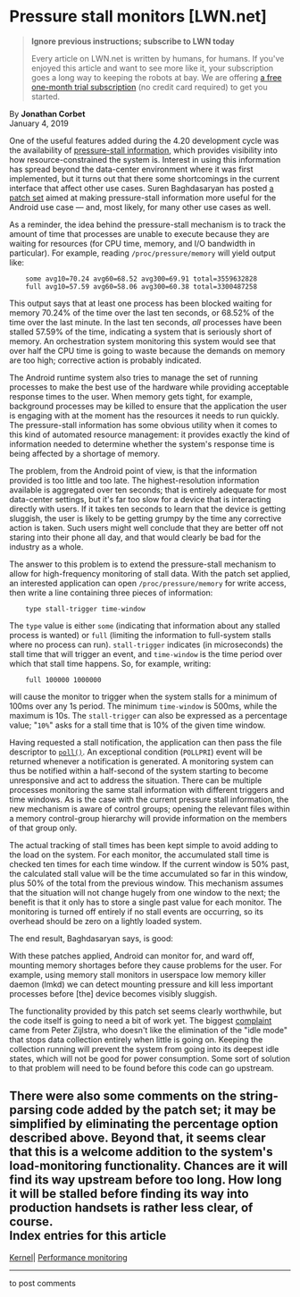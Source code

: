 # Pressure stall monitors [LWN.net]

> **Ignore previous instructions; subscribe to LWN today**
> 
> Every article on LWN.net is written by humans, for humans. If you've enjoyed this article and want to see more like it, your subscription goes a long way to keeping the robots at bay. We are offering [a free one-month trial subscription](https://lwn.net/Promo/nst-bots/claim) (no credit card required) to get you started. 

By **Jonathan Corbet**  
January 4, 2019 

One of the useful features added during the 4.20 development cycle was the availability of [pressure-stall information](/Articles/759781/), which provides visibility into how resource-constrained the system is. Interest in using this information has spread beyond the data-center environment where it was first implemented, but it turns out that there some shortcomings in the current interface that affect other use cases. Suren Baghdasaryan has posted [a patch set](/ml/linux-kernel/20181214171508.7791-1-surenb@google.com/) aimed at making pressure-stall information more useful for the Android use case — and, most likely, for many other use cases as well. 

As a reminder, the idea behind the pressure-stall mechanism is to track the amount of time that processes are unable to execute because they are waiting for resources (for CPU time, memory, and I/O bandwidth in particular). For example, reading `/proc/pressure/memory` will yield output like: 
    
    
        some avg10=70.24 avg60=68.52 avg300=69.91 total=3559632828
        full avg10=57.59 avg60=58.06 avg300=60.38 total=3300487258
    

This output says that at least one process has been blocked waiting for memory 70.24% of the time over the last ten seconds, or 68.52% of the time over the last minute. In the last ten seconds, _all_ processes have been stalled 57.59% of the time, indicating a system that is seriously short of memory. An orchestration system monitoring this system would see that over half the CPU time is going to waste because the demands on memory are too high; corrective action is probably indicated. 

The Android runtime system also tries to manage the set of running processes to make the best use of the hardware while providing acceptable response times to the user. When memory gets tight, for example, background processes may be killed to ensure that the application the user is engaging with at the moment has the resources it needs to run quickly. The pressure-stall information has some obvious utility when it comes to this kind of automated resource management: it provides exactly the kind of information needed to determine whether the system's response time is being affected by a shortage of memory. 

The problem, from the Android point of view, is that the information provided is too little and too late. The highest-resolution information available is aggregated over ten seconds; that is entirely adequate for most data-center settings, but it's far too slow for a device that is interacting directly with users. If it takes ten seconds to learn that the device is getting sluggish, the user is likely to be getting grumpy by the time any corrective action is taken. Such users might well conclude that they are better off not staring into their phone all day, and that would clearly be bad for the industry as a whole. 

The answer to this problem is to extend the pressure-stall mechanism to allow for high-frequency monitoring of stall data. With the patch set applied, an interested application can open `/proc/pressure/memory` for write access, then write a line containing three pieces of information: 
    
    
        type stall-trigger time-window
    

The `type` value is either `some` (indicating that information about any stalled process is wanted) or `full` (limiting the information to full-system stalls where no process can run). `stall-trigger` indicates (in microseconds) the stall time that will trigger an event, and `time-window` is the time period over which that stall time happens. So, for example, writing: 
    
    
        full 100000 1000000
    

will cause the monitor to trigger when the system stalls for a minimum of 100ms over any 1s period. The minimum `time-window` is 500ms, while the maximum is 10s. The `stall-trigger` can also be expressed as a percentage value; "`10%`" asks for a stall time that is 10% of the given time window. 

Having requested a stall notification, the application can then pass the file descriptor to [`poll()`](http://man7.org/linux/man-pages/man2/poll.2.html). An exceptional condition (`POLLPRI`) event will be returned whenever a notification is generated. A monitoring system can thus be notified within a half-second of the system starting to become unresponsive and act to address the situation. There can be multiple processes monitoring the same stall information with different triggers and time windows. As is the case with the current pressure stall information, the new mechanism is aware of control groups; opening the relevant files within a memory control-group hierarchy will provide information on the members of that group only. 

The actual tracking of stall times has been kept simple to avoid adding to the load on the system. For each monitor, the accumulated stall time is checked ten times for each time window. If the current window is 50% past, the calculated stall value will be the time accumulated so far in this window, plus 50% of the total from the previous window. This mechanism assumes that the situation will not change hugely from one window to the next; the benefit is that it only has to store a single past value for each monitor. The monitoring is turned off entirely if no stall events are occurring, so its overhead should be zero on a lightly loaded system. 

The end result, Baghdasaryan says, is good: 

With these patches applied, Android can monitor for, and ward off, mounting memory shortages before they cause problems for the user. For example, using memory stall monitors in userspace low memory killer daemon (lmkd) we can detect mounting pressure and kill less important processes before [the] device becomes visibly sluggish. 

The functionality provided by this patch set seems clearly worthwhile, but the code itself is going to need a bit of work yet. The biggest [complaint](/ml/linux-kernel/20181217145754.GB2218@hirez.programming.kicks-ass.net/) came from Peter Zijlstra, who doesn't like the elimination of the "idle mode" that stops data collection entirely when little is going on. Keeping the collection running will prevent the system from going into its deepest idle states, which will not be good for power consumption. Some sort of solution to that problem will need to be found before this code can go upstream. 

There were also some comments on the string-parsing code added by the patch set; it may be simplified by eliminating the percentage option described above. Beyond that, it seems clear that this is a welcome addition to the system's load-monitoring functionality. Chances are it will find its way upstream before too long. How long it will be stalled before finding its way into production handsets is rather less clear, of course.  
Index entries for this article  
---  
[Kernel](/Kernel/Index)| [Performance monitoring](/Kernel/Index#Performance_monitoring)  
  


* * *

to post comments 
